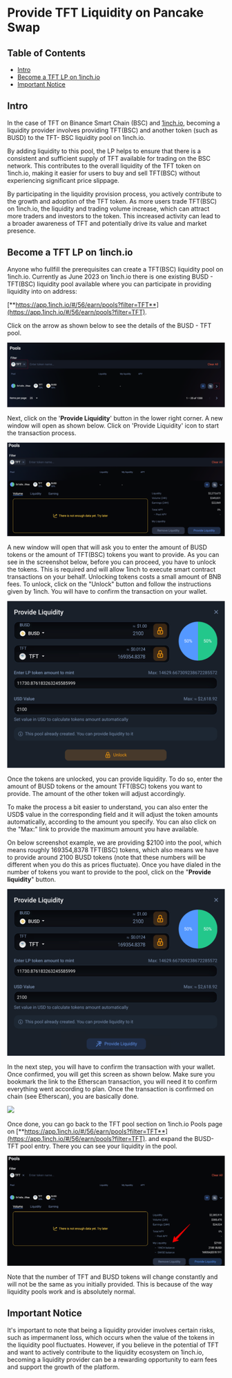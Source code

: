 <h1> Provide TFT Liquidity on Pancake Swap </h1>

<h2>Table of Contents</h2>

- [Intro](#intro)
- [Become a TFT LP on 1inch.io](#become-a-tft-lp-on-1inchio)
- [Important Notice](#important-notice)

## Intro

In the case of TFT on Binance Smart Chain (BSC) and [1inch.io](https://1inch.io/), becoming a liquidity provider involves providing TFT(BSC) and another token (such as BUSD) to the TFT- BSC liquidity pool on 1inch.io. 

By adding liquidity to this pool, the LP helps to ensure that there is a consistent and sufficient supply of TFT available for trading on the BSC network. This contributes to the overall liquidity of the TFT token on 1inch.io, making it easier for users to buy and sell TFT(BSC) without experiencing significant price slippage.

By participating in the liquidity provision process, you actively contribute to the growth and adoption of the TFT token. As more users trade TFT(BSC) on 1inch.io, the liquidity and trading volume increase, which can attract more traders and investors to the token. This increased activity can lead to a broader awareness of TFT and potentially drive its value and market presence.

## Become a TFT LP on 1inch.io

Anyone who fullfill the prerequisites can create a TFT(BSC) liquidity pool on 1inch.io. Currently as June 2023 on 1inch.io there is one existing BUSD - TFT(BSC) liquidity pool available where you can participate in providing liquidity into on address:

[**https://app.1inch.io/#/56/earn/pools?filter=TFT**](https://app.1inch.io/#/56/earn/pools?filter=TFT). 

Click on the arrow as shown below to see the details of the BUSD - TFT pool.

![](./img/1inch_tftpool.png)

Next, click on the '**Provide Liquidity**' button in the lower right corner. A new window will open as shown below. Click on 'Provide Liquidity' icon to start the transaction process.

![](./img/1inch_pool_details.png)

A new window will open that will ask you to enter the amount of BUSD tokens or the amount of TFT(BSC) tokens you want to provide. As you can see in the screenshot below, before you can proceed, you have to unlock the tokens. This is required and will allow 1inch to execute smart contract transactions on your behalf. Unlocking tokens costs a small amount of BNB fees.
To unlock, click on the "Unlock" button and follow the instructions given by 1inch. You will have to confirm the transaction on your wallet.

![](./img/liquidity_1inch_unlock.png)

Once the tokens are unlocked, you can provide liquidity. To do so, enter the amount of BUSD tokens or the amount TFT(BSC) tokens you want to provide. The amount of the other token will adjust accordingly. 

To make the process a bit easier to understand, you can also enter the USD$ value in the corresponding field and it will adjust the token amounts automatically, according to the amount you specify. You can also click on the "Max:" link to provide the maximum amount you have available. 

On below screenshot example, we are providing $2100 into the pool, which means roughly 169354,8378 TFT(BSC) tokens, which also means we have to provide around 2100 BUSD tokens (note that these numbers will be different when you do this as prices fluctuate). 
Once you have dialed in the number of tokens you want to provide to the pool, click on the "**Provide liquidity**" button.

![](./img/1inch_provide.png)

In the next step, you will have to confirm the transaction with your wallet. Once confirmed, you will get this screen as shown below. Make sure you bookmark the link to the Etherscan transaction, you will need it to confirm everything went according to plan. Once the transaction is confirmed on chain (see Etherscan), you are basically done.

![](./img/1inch_submit.png)

Once done, you can go back to the TFT pool section on 1inch.io Pools page on [**https://app.1inch.io/#/56/earn/pools?filter=TFT**](https://app.1inch.io/#/56/earn/pools?filter=TFT).  and expand the BUSD-TFT pool entry. There you can see your liquidity in the pool.

![](./img/1inch_pool_total.png)

Note that the number of TFT and BUSD tokens will change constantly and will not be the same as you initially provided. This is because of the way liquidity pools work and is absolutely normal.

## Important Notice

It's important to note that being a liquidity provider involves certain risks, such as impermanent loss, which occurs when the value of the tokens in the liquidity pool fluctuates. However, if you believe in the potential of TFT and want to actively contribute to the liquidity ecosystem on 1inch.io, becoming a liquidity provider can be a rewarding opportunity to earn fees and support the growth of the platform.